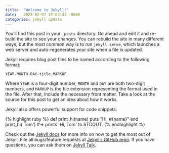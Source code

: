 ```yaml
---
title:  "Welcome to Jekyll!"
date:   2023-02-07 17:03:43 -0600
categories: jekyll update
---
```

You’ll find this post in your `_posts` directory. Go ahead and edit it and re-build the site to see your changes. You can rebuild the site in many different ways, but the most common way is to run `jekyll serve`, which launches a web server and auto-regenerates your site when a file is updated.

Jekyll requires blog post files to be named according to the following format:

`YEAR-MONTH-DAY-title.MARKUP`

Where `YEAR` is a four-digit number, `MONTH` and `DAY` are both two-digit numbers, and `MARKUP` is the file extension representing the format used in the file. After that, include the necessary front matter. Take a look at the source for this post to get an idea about how it works.

Jekyll also offers powerful support for code snippets:

{% highlight ruby %}
def print_hi(name)
  puts "Hi, #{name}"
end
print_hi('Tom')
#=> prints 'Hi, Tom' to STDOUT.
{% endhighlight %}

Check out the [Jekyll docs][jekyll-docs] for more info on how to get the most out of Jekyll. File all bugs/feature requests at [Jekyll’s GitHub repo][jekyll-gh]. If you have questions, you can ask them on [Jekyll Talk][jekyll-talk].

[jekyll-docs]: https://jekyllrb.com/docs/home
[jekyll-gh]:   https://github.com/jekyll/jekyll
[jekyll-talk]: https://talk.jekyllrb.com/


<!-- ---
title:  "College"
date:   2023-04-06 -0600
categories: jekyll update
---

I decided to make this post to reflect on each year of my college experience. Today marks two months since UT's university-wide commencement, and it already feels so distant. College was the best time of my life and I want something to remember it by.

# Year 1

I entered freshman year with no clue what I was doing. I came from a small high school with only 87 students in the graduating class. My high school experience was a blast - I played 4 sports, didn't try in school, and still got good grades. Luckily, I was accepted into most of the colleges that I applied to (thanks mom for editing all of my essays and screw you U of M). My final decision came down to the University of Texas and Boston University. However, I had grown up in Boston all of my life and my mom worked at Boston University, so any sort of deliberation was short-lived. I committed to UT, becoming the first person from my high school to be accepted to and to attend the best school in Texas.

- roommate, frat

Before getting to UT, I chose to major in mechanical engineering - little did I know how hard it was to switch majors, especially with how poorly I performed in my first semester. Nonetheless, I was excited to have some sort of academic freedom. I met with the MechE academic advisor on my first visit, and the opportunities seemed endless.


# Year 2

- covid

- lifting

- financial eng


# Year 3

- increase fraternity role

- financial eng wouldnt word

- start trying in school


# Year 4

- keep going

- ditch the frat, stress less

- projects/classes are fun, realize what I want to do


# Reflecting

- i couldve done better, but i never faced that sort of difficulty in high school

- lesson for the future

- in the moment... -->
